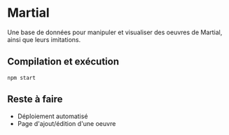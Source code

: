 # Martial

Une base de données pour manipuler et visualiser des oeuvres de Martial,
ainsi que leurs imitations.

## Compilation et exécution

```
npm start
```

## Reste à faire

* Déploiement automatisé
* Page d'ajout/édition d'une oeuvre
